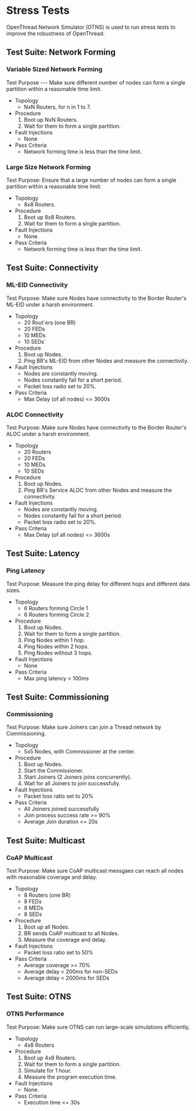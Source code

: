 # Stress Tests

OpenThread Network Simulator (OTNS) is used to run stress tests to improve the robustness of OpenThread.

## Test Suite: Network Forming

### Variable Sized Network Forming

Test Purpose --- Make sure different number of nodes can form a single partition within a reasonable time limit.

- Topology
  - NxN Routers, for n in 1 to 7.
- Procedure
  1. Boot up NxN Routers.
  1. Wait for them to form a single partition.
- Fault Injections
  - None
- Pass Criteria
  - Network forming time is less than the time limit.

### Large Size Network Forming

Test Purpose: Ensure that a large number of nodes can form a single partition within a reasonable time limit.

- Topology
  - 8x8 Routers.
- Procedure
  1. Boot up 8x8 Routers.
  1. Wait for them to form a single partition.
- Fault Injections
  - None.
- Pass Criteria
  - Network forming time is less than the time limit.

## Test Suite: Connectivity

### ML-EID Connectivity

Test Purpose: Make sure Nodes have connectivity to the Border Router's ML-EID under a harsh environment.

- Topology
  - 20 Rout`ers (one BR)
  - 20 FEDs
  - 10 MEDs
  - 10 SEDs`
- Procedure
  1. Boot up Nodes.
  1. Ping BR's ML-EID from other Nodes and measure the connectivity.
- Fault Injections
  - Nodes are constantly moving.
  - Nodes constantly fail for a short period.
  - Packet loss radio set to 20%.
- Pass Criteria
  - Max Delay (of all nodes) <= 3600s

### ALOC Connectivity

Test Purpose: Make sure Nodes have connectivity to the Border Router's ALOC under a harsh environment.

- Topology
  - 20 Routers
  - 20 FEDs
  - 10 MEDs
  - 10 SEDs
- Procedure
  1. Boot up Nodes.
  1. Ping BR's Service ALOC from other Nodes and measure the connectivity.
- Fault Injections
  - Nodes are constantly moving.
  - Nodes constantly fail for a short period.
  - Packet loss radio set to 20%.
- Pass Criteria
  - Max Delay (of all nodes) <= 3600s

## Test Suite: Latency

### Ping Latency

Test Purpose: Measure the ping delay for different hops and different data sizes.

- Topology
  - 6 Routers forming Circle 1
  - 6 Routers forming Circle 2
- Procedure
  1. Boot up Nodes.
  1. Wait for them to form a single partition.
  1. Ping Nodes within 1 hop.
  1. Ping Nodes within 2 hops.
  1. Ping Nodes without 3 hops.
- Fault Injections
  - None
- Pass Criteria
  - Max ping latency < 100ms

## Test Suite: Commissioning

### Commissioning

Test Purpose: Make sure Joiners can join a Thread network by Commissioning.

- Topology
  - 5x5 Nodes, with Commissioner at the center.
- Procedure
  1. Boot up Nodes.
  1. Start the Commissioner.
  1. Start Joiners (2 Joiners joins concurrently).
  1. Wait for all Joiners to join successfully.
- Fault Injections
  - Packet loss ratio set to 20%
- Pass Criteria
  - All Joiners joined successfully
  - Join process success rate >= 90%
  - Average Join duration <= 20s

## Test Suite: Multicast

### CoAP Multicast

Test Purpose: Make sure CoAP multicast messgaes can reach all nodes with reasonable coverage and delay.

- Topology
  - 8 Routers (one BR)
  - 8 FEDs
  - 8 MEDs
  - 8 SEDs
- Procedure
  1. Boot up all Nodes.
  1. BR sends CoAP multicast to all Nodes.
  1. Measure the coverage and delay.
- Fault Injections
  - Packet loss ratio set to 50%
- Pass Criteria
  - Average coverage >= 70%
  - Average delay < 200ms for non-SEDs
  - Average delay < 2000ms for SEDs

## Test Suite: OTNS

### OTNS Performance

Test Purpose: Make sure OTNS can run large-scale simulations efficiently.

- Topology
  - 4x8 Routers
- Procedure
  1. Boot up 4x8 Routers.
  1. Wait for them to form a single partition.
  1. Simulate for 1 hour.
  1. Measure the program execution time.
- Fault Injections
  - None.
- Pass Criteria
  - Execution time <= 30s
